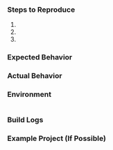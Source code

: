 ### Steps to Reproduce

1. 
2. 
3. 

### Expected Behavior

### Actual Behavior

### Environment

<!--
1.
Visual Studio: Help > About Microsoft Visual Studio > Copy Info [button]
Visual Studio for Mac: Visual Studio > About Visual Studio > Show Details > Copy Information [button]

2. Paste below this comment block.
-->

```
```

### Build Logs

<!--
1. Place cursor below this comment block.

2. Attach build log or link to gist (https://gist.github.com/) of the log.
-->

### Example Project (If Possible)

<!--
1. Place cursor below this comment block.

2. Drag and drop the compressed project or files needed to reproduce.
-->

<!--
Switch to the "Preview" tab to ensure your issue renders correctly.
-->

